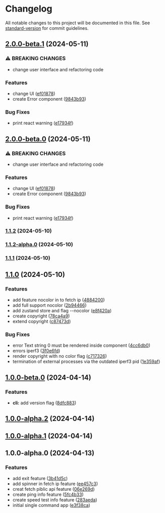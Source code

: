 # Changelog

All notable changes to this project will be documented in this file. See [standard-version](https://github.com/conventional-changelog/standard-version) for commit guidelines.

## [2.0.0-beta.1](https://github.com/teplostanski/nche/compare/v1.1.2-alpha.0...v2.0.0-beta.1) (2024-05-11)

### ⚠ BREAKING CHANGES

- change user interface and refactoring code

### Features

- change UI ([ef01878](https://github.com/teplostanski/nche/commit/ef018783048507e0ae5a67a7a76d02889ffd509e))
- create Error component ([9843b93](https://github.com/teplostanski/nche/commit/9843b93e9be94cd6ab0535d876065c104a3e98de))

### Bug Fixes

- print react warning ([e17934f](https://github.com/teplostanski/nche/commit/e17934f74ba40a8a3c7b1526aa8840649bcb3350))

## [2.0.0-beta.0](https://github.com/teplostanski/nche/compare/v1.1.2-alpha.0...v2.0.0-beta.0) (2024-05-11)

### ⚠ BREAKING CHANGES

- change user interface and refactoring code

### Features

- change UI ([ef01878](https://github.com/teplostanski/nche/commit/ef018783048507e0ae5a67a7a76d02889ffd509e))
- create Error component ([9843b93](https://github.com/teplostanski/nche/commit/9843b93e9be94cd6ab0535d876065c104a3e98de))

### Bug Fixes

- print react warning ([e17934f](https://github.com/teplostanski/nche/commit/e17934f74ba40a8a3c7b1526aa8840649bcb3350))

### [1.1.2](https://github.com/teplostanski/nche/compare/v1.1.2-alpha.0...v1.1.2) (2024-05-10)

### [1.1.2-alpha.0](https://github.com/teplostanski/nche/compare/v1.1.1...v1.1.2-alpha.0) (2024-05-10)

### [1.1.1](https://github.com/teplostanski/nche/compare/v1.1.0...v1.1.1) (2024-05-10)

## [1.1.0](https://github.com/teplostanski/nche/compare/v1.0.0-beta.0...v1.1.0) (2024-05-10)

### Features

- add feature nocolor in to fetch ip ([4884200](https://github.com/teplostanski/nche/commit/488420002ba624eec67f5c5eff2fba57101fb71d))
- add full support nocolor ([2b94466](https://github.com/teplostanski/nche/commit/2b9446698f78e4d5cd965021fd3321b6fba50f99))
- add zustand store and flag --nocolor ([e8f420a](https://github.com/teplostanski/nche/commit/e8f420a336c8ffc9636ffb6a8b8c29ba02e6611a))
- create copyright ([78ca4a9](https://github.com/teplostanski/nche/commit/78ca4a9362075bebd643d33c1773c222dd450312))
- extend copyright ([c87473d](https://github.com/teplostanski/nche/commit/c87473ddc40a9e016ee816ad23a4229674e037eb))

### Bug Fixes

- error Text string 0 must be rendered inside <Text> component ([4cc6db0](https://github.com/teplostanski/nche/commit/4cc6db07b7e18ac37262c2c107e93a2aba31a0e0))
- errors iperf3 ([3f0e6fd](https://github.com/teplostanski/nche/commit/3f0e6fdd2c3d24553c0714538c552c2c460a6981))
- render copyright with no color flag ([c717326](https://github.com/teplostanski/nche/commit/c7173261c5c22482bdc4c69f5b14d1ec27a99fdd))
- termination of external processes via the outdated iperf3 pid ([1e359af](https://github.com/teplostanski/nche/commit/1e359af9e4b3bbdae971ba637052ea2b8e2a8563))

## [1.0.0-beta.0](https://github.com/teplostanski/nche/compare/v1.0.0-alpha.2...v1.0.0-beta.0) (2024-04-14)

### Features

- **cli:** add version flag ([8dfc883](https://github.com/teplostanski/nche/commit/8dfc88399d5620a0b5b3def5c858d82fdc39cacb))

## [1.0.0-alpha.2](https://github.com/teplostanski/nche/compare/v1.0.0-alpha.1...v1.0.0-alpha.2) (2024-04-14)

## [1.0.0-alpha.1](https://github.com/teplostanski/nche/compare/v1.0.0-alpha.0...v1.0.0-alpha.1) (2024-04-14)

## 1.0.0-alpha.0 (2024-04-13)

### Features

- add exit feature ([3b41d5c](https://github.com/teplostanski/nche/commit/3b41d5c8254e5c0d7ffa6fcdf878af3c697af0d1))
- add spinner in fetch ip feature ([ee457c3](https://github.com/teplostanski/nche/commit/ee457c366d5a3c70d5623ddcf64ddacb256dde18))
- creat fetch piblic api feature ([06e269d](https://github.com/teplostanski/nche/commit/06e269d4bad7ff3ac411160bfd3740a33a237bea))
- create ping info feature ([5fc4b33](https://github.com/teplostanski/nche/commit/5fc4b335aad5e9413dadcb16b305ae32b5ac91fc))
- create speed test info feature ([283aeda](https://github.com/teplostanski/nche/commit/283aeda1c5390400beceafa047a24acef47ef5b0))
- initial single command app ([e3f38ca](https://github.com/teplostanski/nche/commit/e3f38ca5ce4b8b18ec44cc2ba5b4ae970c4f07f8))
